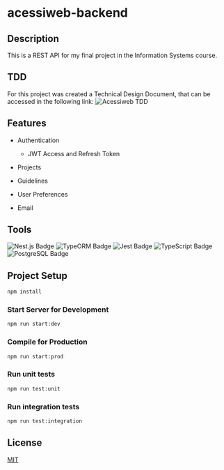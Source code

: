 # acessiweb-backend

## Description

This is a REST API for my final project in the Information Systems course.

## TDD

For this project was created a Technical Design Document, that can be accessed in the following link:
![Acessiweb TDD](https://kind-parent-217.notion.site/TDD-1b1fcc794298803a9903faa23e46a487?pvs=74)

## Features

- Authentication

  - JWT Access and Refresh Token

- Projects

- Guidelines

- User Preferences

- Email

## Tools

![Nest.js Badge](https://img.shields.io/badge/Nest.js-%23E0234E.svg?logo=nestjs&logoColor=white)
![TypeORM Badge](https://img.shields.io/badge/TypeORM-FE0803?logo=typeorm&logoColor=fff)
![Jest Badge](https://img.shields.io/badge/Jest-C21325?logo=jest&logoColor=fff)
![TypeScript Badge](https://img.shields.io/badge/TypeScript-3178C6?logo=typescript&logoColor=fff)
![PostgreSQL Badge](https://img.shields.io/badge/Postgres-%23316192.svg?logo=postgresql&logoColor=white)

## Project Setup

```sh
npm install
```

### Start Server for Development

```sh
npm run start:dev
```

### Compile for Production

```sh
npm run start:prod
```

### Run unit tests

```sh
npm run test:unit
```

### Run integration tests

```sh
npm run test:integration
```

## License

[MIT](./License)
